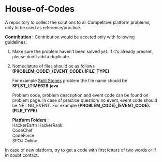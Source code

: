 # House-of-Codes
A repository to collect the solutions to all Competitive platform problems, only to be used as reference/practice.

**Contribution** : Contribution would be acceted only with following guidelines.

1. Make sure the problem haven't been solved yet. If it's already present, please don't add a duplicate.
2. Nomeclature of files should be as follows   
    **(PROBLEM_CODE)\_(EVENT_CODE).(FILE_TYPE)**
    
    For example [Split Stones](https://www.codechef.com/LTIME62B/problems/SPLST) problem the file name should be     
    **SPLST\_LTIME62B.java**  
    
    Problem code, problem description and event code can be found on problem page. In case of practice question/ no event, event code should be NE : NO_EVENT. For example
    **(PROBLEM_CODE)\_(EVENT_CODE).(FILE_TYPE)**
    
    **Platform Folders** :  
      HackerEarth 
      HackerRank   
      CodeChef    
      CodeForce    
      SPOJ Online 
      
  In case of new platform, try to get a code with first letters of two words or if in doubt contact.
